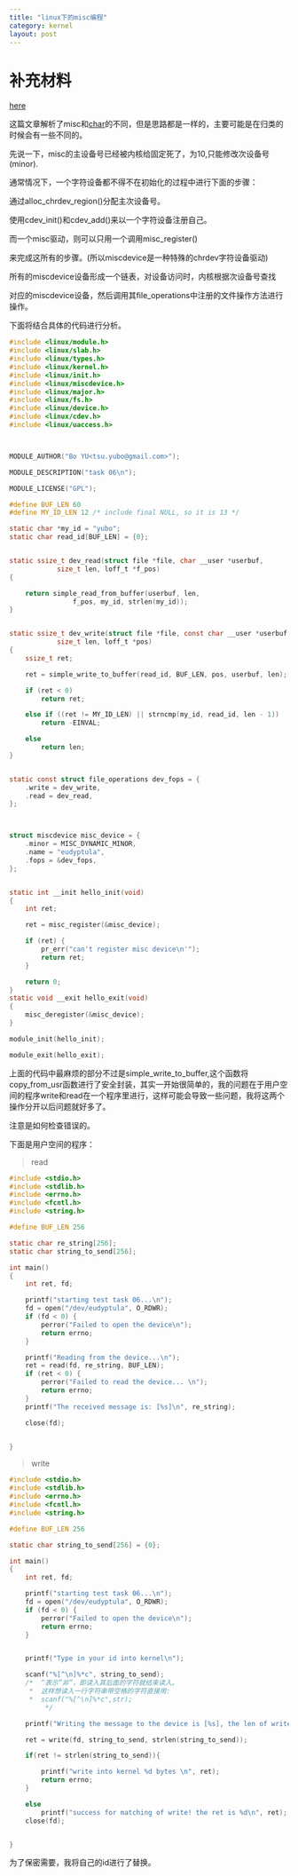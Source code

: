 ```yaml
---
title: "linux下的misc编程"
category: kernel
layout: post
---
```


# 补充材料

[here](http://stackoverflow.com/questions/18456155/what-is-the-difference-between-misc-drivers-and-char-drivers)

这篇文章解析了misc和[char](http://www.aftermath.cn/dev_char_kernel.html)的不同，但是思路都是一样的，主要可能是在归类的时候会有一些不同的。

先说一下，misc的主设备号已经被内核给固定死了，为10,只能修改次设备号(minor).

通常情况下，一个字符设备都不得不在初始化的过程中进行下面的步骤：

通过alloc_chrdev_region()分配主次设备号。

使用cdev_init()和cdev_add()来以一个字符设备注册自己。



而一个misc驱动，则可以只用一个调用misc_register()

来完成这所有的步骤。(所以miscdevice是一种特殊的chrdev字符设备驱动)

所有的miscdevice设备形成一个链表，对设备访问时，内核根据次设备号查找

对应的miscdevice设备，然后调用其file_operations中注册的文件操作方法进行操作。

下面将结合具体的代码进行分析。

```c
#include <linux/module.h>
#include <linux/slab.h>
#include <linux/types.h>
#include <linux/kernel.h>
#include <linux/init.h>
#include <linux/miscdevice.h>
#include <linux/major.h>
#include <linux/fs.h>
#include <linux/device.h>
#include <linux/cdev.h>
#include <linux/uaccess.h>



MODULE_AUTHOR("Bo YU<tsu.yubo@gmail.com>");

MODULE_DESCRIPTION("task 06\n");

MODULE_LICENSE("GPL");

#define BUF_LEN 60
#define MY_ID_LEN 12 /* include final NULL, so it is 13 */

static char *my_id = "yubo";
static char read_id[BUF_LEN] = {0};


static ssize_t dev_read(struct file *file, char __user *userbuf,
			size_t len, loff_t *f_pos)
{

	return simple_read_from_buffer(userbuf, len,
				f_pos, my_id, strlen(my_id));
}


static ssize_t dev_write(struct file *file, const char __user *userbuf,
			size_t len, loff_t *pos)
{
	ssize_t ret;

	ret = simple_write_to_buffer(read_id, BUF_LEN, pos, userbuf, len);

	if (ret < 0)
		return ret;

	else if ((ret != MY_ID_LEN) || strncmp(my_id, read_id, len - 1))
		return -EINVAL;

	else
		return len;
}


static const struct file_operations dev_fops = {
	.write = dev_write,
	.read = dev_read,
};



struct miscdevice misc_device = {
	.minor = MISC_DYNAMIC_MINOR,
	.name = "eudyptula",
	.fops = &dev_fops,
};


static int __init hello_init(void)
{
	int ret;

	ret = misc_register(&misc_device);

	if (ret) {
		pr_err("can't register misc device\n'");
		return ret;
	}

	return 0;
}
static void __exit hello_exit(void)
{
	misc_deregister(&misc_device);
}

module_init(hello_init);

module_exit(hello_exit);
```

上面的代码中最麻烦的部分不过是simple_write_to_buffer,这个函数将copy_from_usr函数进行了安全封装，其实一开始很简单的，我的问题在于用户空间的程序write和read在一个程序里进行，这样可能会导致一些问题，我将这两个操作分开以后问题就好多了。

注意是如何检查错误的。

下面是用户空间的程序：

> read

```c
#include <stdio.h>
#include <stdlib.h>
#include <errno.h>
#include <fcntl.h>
#include <string.h>

#define BUF_LEN 256

static char re_string[256];
static char string_to_send[256];

int main()
{
	int ret, fd;

	printf("starting test task 06...\n");
	fd = open("/dev/eudyptula", O_RDWR);
	if (fd < 0) {
		perror("Failed to open the device\n");
		return errno;
	}

	printf("Reading from the device...\n");
	ret = read(fd, re_string, BUF_LEN);
	if (ret < 0) {
		perror("Failed to read the device... \n");
		return errno;
	}
	printf("The received message is: [%s]\n", re_string);

	close(fd);


}
```

> write

```c
#include <stdio.h>
#include <stdlib.h>
#include <errno.h>
#include <fcntl.h>
#include <string.h>

#define BUF_LEN 256

static char string_to_send[256] = {0};

int main()
{
	int ret, fd;

	printf("starting test task 06...\n");
	fd = open("/dev/eudyptula", O_RDWR);
	if (fd < 0) {
		perror("Failed to open the device\n");
		return errno;
	}


	printf("Type in your id into kernel\n");

	scanf("%[^\n]%*c", string_to_send);
	/*	^表示”非”，即读入其后面的字符就结束读入。
	 *	这样想读入一行字符串带空格的字符直接用:
	 *	scanf("%[^\n]%*c",str);
         */

	printf("Writing the message to the device is [%s], the len of write is %d\n",string_to_send, strlen(string_to_send));

	ret = write(fd, string_to_send, strlen(string_to_send));

	if(ret != strlen(string_to_send)){

		printf("write into kernel %d bytes \n", ret);
		return errno;
	}

	else
		printf("success for matching of write! the ret is %d\n", ret);
	close(fd);


}

```

为了保密需要，我将自己的id进行了替换。
